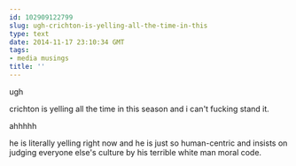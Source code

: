 ```yaml
---
id: 102909122799
slug: ugh-crichton-is-yelling-all-the-time-in-this
type: text
date: 2014-11-17 23:10:34 GMT
tags:
- media musings
title: ''
---
```

ugh

crichton is yelling all the time in this season and i can't fucking stand it. 

ahhhhh

he is literally yelling right now and he is just so human-centric and insists on judging everyone else's culture by his terrible white man moral code. 